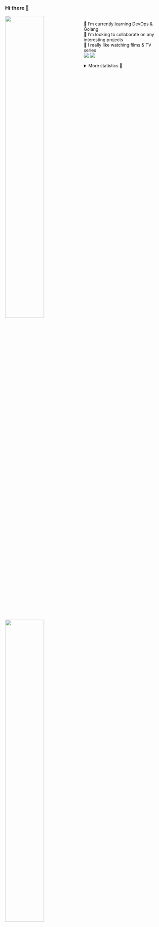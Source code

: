 ### Hi there 👋


[<img align="left" width="50%" src="https://github-readme-stats.vercel.app/api?username=rufusnufus&hide=issues&show_icons=true&count_private=true&theme=transparent&title_color=FF6F40&text_color=FBF9F8&icon_color=F48242&hide_border=true&hide_title=true#gh-dark-mode-only">](https://metrics.lecoq.io/rufusnufus#gh-dark-mode-only)
[<img align="left" width="50%" src="https://github-readme-stats.vercel.app/api?username=rufusnufus&hide=issues&show_icons=true&count_private=true&theme=transparent&title_color=FF6533&text_color=4D4644&icon_color=FF8038&hide_border=true&hide_title=true#gh-light-mode-only">](https://metrics.lecoq.io/rufusnufus#gh-light-mode-only)

<p>
  <br>
  🌱 I’m currently learning DevOps & Golang</br>
  👯 I’m looking to collaborate on any interesting projects</br>
  🎥 I really like watching films & TV series</br>
  <a href="https://linkedin.com/in/rufusnufus"><img src="https://img.shields.io/badge/linkedin-0077B5.svg?style=for-the-badge&logo=linkedin&logoColor=white"/></a>
  <a href="https://t.me/rufusnufus"><img src="https://img.shields.io/badge/-telegram-black?style=for-the-badge&color=blue&logo=telegram"/></a>
</p>

<p text-align="left">
<details>
  <summary>More statistics 👀</summary><br/>

<!--START_SECTION:waka-->
![Code Time](http://img.shields.io/badge/Code%20Time-392%20hrs%2026%20mins-blue)

![Profile Views](http://img.shields.io/badge/Profile%20Views-2-blue)

**I'm an Early 🐤** 

```text
🌞 Morning                5635 commits        █████░░░░░░░░░░░░░░░░░░░░   20.98 % 
🌆 Daytime                15574 commits       ██████████████░░░░░░░░░░░   57.97 % 
🌃 Evening                4928 commits        █████░░░░░░░░░░░░░░░░░░░░   18.34 % 
🌙 Night                  727 commits         █░░░░░░░░░░░░░░░░░░░░░░░░   02.71 % 
```
📅 **I'm Most Productive on Monday** 

```text
Monday                   5489 commits        █████░░░░░░░░░░░░░░░░░░░░   20.43 % 
Tuesday                  5061 commits        █████░░░░░░░░░░░░░░░░░░░░   18.84 % 
Wednesday                5349 commits        █████░░░░░░░░░░░░░░░░░░░░   19.91 % 
Thursday                 4730 commits        ████░░░░░░░░░░░░░░░░░░░░░   17.61 % 
Friday                   4721 commits        ████░░░░░░░░░░░░░░░░░░░░░   17.57 % 
Saturday                 620 commits         █░░░░░░░░░░░░░░░░░░░░░░░░   02.31 % 
Sunday                   894 commits         █░░░░░░░░░░░░░░░░░░░░░░░░   03.33 % 
```


📊 **This Week I Spent My Time On** 

```text
💬 Programming Languages: 
YAML                     3 hrs 57 mins       ███████████░░░░░░░░░░░░░░   42.63 % 
Other                    2 hrs 45 mins       ███████░░░░░░░░░░░░░░░░░░   29.82 % 
Python                   1 hr 28 mins        ████░░░░░░░░░░░░░░░░░░░░░   15.92 % 
Markdown                 27 mins             █░░░░░░░░░░░░░░░░░░░░░░░░   04.90 % 
systemd                  14 mins             █░░░░░░░░░░░░░░░░░░░░░░░░   02.64 % 

🔥 Editors: 
VS Code                  7 hrs 43 mins       █████████████████████░░░░   83.40 % 
iTerm2                   1 hr 32 mins        ████░░░░░░░░░░░░░░░░░░░░░   16.60 % 
```

**I Mostly Code in Java** 

```text
Python                   19 repos            ███░░░░░░░░░░░░░░░░░░░░░░   12.58 % 
Smarty                   15 repos            ██░░░░░░░░░░░░░░░░░░░░░░░   09.93 % 
HCL                      6 repos             █░░░░░░░░░░░░░░░░░░░░░░░░   03.97 % 
HTML                     4 repos             █░░░░░░░░░░░░░░░░░░░░░░░░   02.65 % 
Mustache                 4 repos             █░░░░░░░░░░░░░░░░░░░░░░░░   02.65 % 
```




 Last Updated on 09/07/2023 01:18:02 UTC
<!--END_SECTION:waka-->

</details>
</p>
